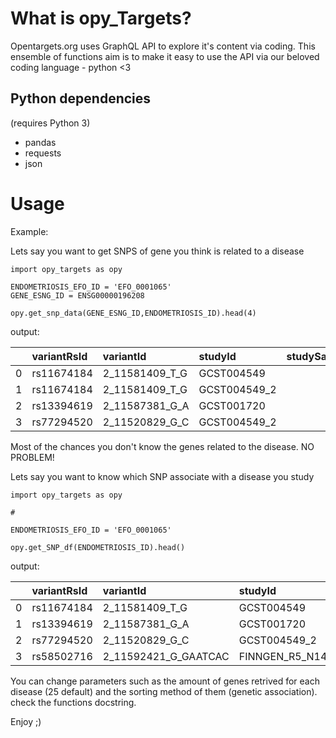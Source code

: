 What is opy_Targets?
===============
Opentargets.org uses GraphQL API to explore it's content via coding.
This ensemble of functions aim is to make it easy to use the API via our
beloved coding language - python <3 



Python dependencies
-----------------

(requires Python 3)

* pandas
* requests
* json


Usage
=====

Example: <br>

 Lets say you want to get SNPS of gene you think is related to a disease


    import opy_targets as opy
    
    ENDOMETRIOSIS_EFO_ID = 'EFO_0001065'
    GENE_ESNG_ID = ENSG00000196208
    
    opy.get_snp_data(GENE_ESNG_ID,ENDOMETRIOSIS_ID).head(4)
    
output: <br>


|    | variantRsId   | variantId      | studyId      |   studySampleSize | publicationFirstAuthor   | label              |   chr |   location | disease_ID   | gene_related    |
|---:|:--------------|:---------------|:-------------|------------------:|:-------------------------|:-------------------|------:|-----------:|:-------------|:----------------|
|  0 | rs11674184    | 2_11581409_T_G | GCST004549   |            208903 | Sapkota Y                | intron_variant     |     2 |   11581409 | EFO_0001065  | ENSG00000196208 |
|  1 | rs11674184    | 2_11581409_T_G | GCST004549_2 |            208903 | Sapkota Y                | intron_variant     |     2 |   11581409 | EFO_0001065  | ENSG00000196208 |
|  2 | rs13394619    | 2_11587381_G_A | GCST001720   |             13997 | Nyholt DR                | intron_variant     |     2 |   11587381 | EFO_0001065  | ENSG00000196208 |
|  3 | rs77294520    | 2_11520829_G_C | GCST004549_2 |            208903 | Sapkota Y                | intergenic_variant |     2 |   11520829 | EFO_0001065  | ENSG00000196208 |


Most of the chances you don't know the genes related to the disease. NO PROBLEM! <br>

Lets say you want to know which SNP associate with a disease you study


    import opy_targets as opy
    
    #
    
    ENDOMETRIOSIS_EFO_ID = 'EFO_0001065'
    
    opy.get_SNP_df(ENDOMETRIOSIS_ID).head()
    
    
output:

|    | variantRsId   | variantId            | studyId                      |   studySampleSize | publicationFirstAuthor   | label              |   chr |   location | disease_ID   | gene_related    |
|---:|:--------------|:---------------------|:-----------------------------|------------------:|:-------------------------|:-------------------|------:|-----------:|:-------------|:----------------|
|  0 | rs11674184    | 2_11581409_T_G       | GCST004549                   |            208903 | Sapkota Y                | intron_variant     |     2 |   11581409 | EFO_0001065  | ENSG00000196208 |
|  1 | rs13394619    | 2_11587381_G_A       | GCST001720                   |             13997 | Nyholt DR                | intron_variant     |     2 |   11587381 | EFO_0001065  | ENSG00000196208 |
|  2 | rs77294520    | 2_11520829_G_C       | GCST004549_2                 |            208903 | Sapkota Y                | intergenic_variant |     2 |   11520829 | EFO_0001065  | ENSG00000196208 |
|  3 | rs58502716    | 2_11592421_G_GAATCAC | FINNGEN_R5_N14_ENDOMETRIOSIS |             77257 | FINNGEN_R5               | intron_variant     |     2 |   11592421 | EFO_0001065  | ENSG00000196208 |



You can change parameters such as the amount of genes retrived for each disease (25 default) and the sorting method of them (genetic association). check the functions docstring. 

Enjoy ;)

